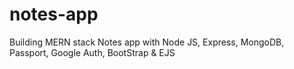 # notes-app
Building MERN stack Notes app with Node JS, Express, MongoDB, Passport, Google Auth, BootStrap &amp; EJS
